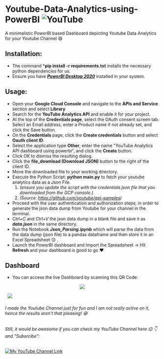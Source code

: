 # Youtube-Data-Analytics-using-PowerBI ![YouTube](https://cdn.emojidex.com/emoji/xxhdpi/YouTube.png "YouTube")
A minimalistic PowerBI based Dashboard depicting Youtube Data Analytics for your Youtube Channel :smile: 

## Installation:
* The command ***pip install -r requirements.txt** installs the necessary python dependencies for us.
* Ensure you have [***PowerBI Desktop 2020***](https://powerbi.microsoft.com/en-us/downloads/) installed in your system.

## Usage:
* Open your **Google Cloud Console** and navigate to the **APIs and Service** section and select **Library**
* Search for the **YouTube Analytics API** and enable it for your project.
* At the top of the **Credentials page**, select the OAuth consent screen tab. Select an Email address, enter a Product name if not already set, and click the Save button.
* On the **Credentials** page, click the **Create credentials** button and select **Oauth client ID**.
* Select the application type **Other**, enter the name "YouTube Analytics API dashboard using powerbi", and click the **Create** button.
* Click OK to dismiss the resulting dialog.
* Click the **file_download (Download JSON)** button to the right of the client ID.
* Move the downloaded file to your working directory.
* Execute the Python Script: **python main.py** to fetch your youtube analytics data as a Json File. 
    1. *(ensure you update the script with the credentials.json file that you downloaded from the GCP console.)*
    2. *(Source: https://github.com/youtube/api-samples)*
* Proceed with the user authentication and authorization steps, in order to generate the json data dump from Youtube for your channel in the terminal.
* *Ctrl+C* and *Ctrl+V* the json data dump in a blank file and save it as ***data.json*** in the same directory.
* Run the Notebook ***Json_Parsing.ipynb*** which will parse the data from the data dump (json file) to a pandas dataframe and then store it in an Excel Spreadsheet :wink: .
* Launch the PowerBI dashboard and Import the Spreadsheet -> Hit **Refresh** and your dashboard is good to go :heart:

## Dashboard 
* You can access the live Dashboard by scanning this QR Code:
<p align="center">
<kbd>
<img src="https://user-images.githubusercontent.com/29462447/103478797-1f256900-4def-11eb-931b-558be9fbb806.jpg" data-canonical-src="https://user-images.githubusercontent.com/29462447/103478797-1f256900-4def-11eb-931b-558be9fbb806.jpg"/> 
</kbd>
</p>

&nbsp;
<kbd>
<img src="https://user-images.githubusercontent.com/29462447/103466002-d924c280-4d66-11eb-9e85-4cd01f63707f.png" data-canonical-src="https://user-images.githubusercontent.com/29462447/103466002-d924c280-4d66-11eb-9e85-4cd01f63707f.png"/> 
</kbd>
&nbsp;

###### I made the Youtube Channel just for fun and I am not really active on it, hence the results aren't that pleasing! 😅 
###### Still, it would be awesome if you can check my YouTube Channel here :wink: 👇 and "Subsrcibe":

[![My YouTube Channel Link](https://user-images.githubusercontent.com/29462447/103466326-1cccfb80-4d6a-11eb-9ef1-8ae8447668f2.png)](https://www.youtube.com/channel/UCXJWeuSfr9cNYAK2SX2l8EQ)
